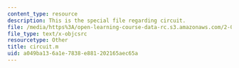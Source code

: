 ```yaml
---
content_type: resource
description: This is the special file regarding circuit.
file: /media/https%3A/open-learning-course-data-rc.s3.amazonaws.com/2-087-engineering-math-differential-equations-and-linear-algebra-fall-2014/a049ba136a1e7838e881202165aec65a_circuit.m
file_type: text/x-objcsrc
resourcetype: Other
title: circuit.m
uid: a049ba13-6a1e-7838-e881-202165aec65a
---
```


